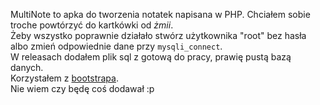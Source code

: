 MultiNote to apka do tworzenia notatek napisana w PHP. Chciałem sobie troche powtórzyć do kartkówki od <i>żmii</i>. 
<br>
Żeby wszystko poprawnie działało stwórz użytkownika "root" bez hasła albo zmień odpowiednie dane przy `mysqli_connect`.
<br>
W releasach dodałem plik sql z gotową do pracy, prawię pustą bazą danych.
<br>
Korzystałem z <a href="https://getbootstrap.com">bootstrapa</a>.
<br>
Nie wiem czy będę coś dodawał :p
